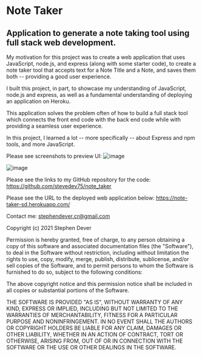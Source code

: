 # Note Taker

## Application to generate a note taking tool using full stack web development.

My motivation for this project was to create a web application that uses JavaScript, node.js, and express (along with some starter code),
to create a note taker tool that accepts text for a Note Title and a Note, and saves them both -- providing a good user experience. 

I built this project, in part, to showcase my understanding of JavaScript, node.js and express, as well as a fundamental understanding of deploying
an application on Heroku.

This application solves the problem often of how to build a full stack tool which connects the front end code with the back end code while with providing a seamless user experience.

In this project, I learned a lot -- more specifically -- about Express and npm tools, and more JavaScript.

Please see screenshots to preview UI:
![image](https://user-images.githubusercontent.com/77076615/118375748-ab138280-b591-11eb-977d-43d7c83c17ef.png)

![image](https://user-images.githubusercontent.com/77076615/118375766-dbf3b780-b591-11eb-9163-b37fe1202ff7.png)

Please see the links to my GitHub repository for the code:
https://github.com/stevedev75/note_taker

Please see the URL to the deployed web application below:
https://note-taker-sd.herokuapp.com/

Contact me: stephendever.cr@gmail.com

Copyright (c) 2021 Stephen Dever

Permission is hereby granted, free of charge, to any person obtaining a copy of this software and associated documentation files (the "Software"), to deal in the Software without restriction, including without limitation the rights
to use, copy, modify, merge, publish, distribute, sublicense, and/or sell copies of the Software, and to permit persons to whom the Software is furnished to do so, subject to the following conditions:

The above copyright notice and this permission notice shall be included in all copies or substantial portions of the Software.

THE SOFTWARE IS PROVIDED "AS IS", WITHOUT WARRANTY OF ANY KIND, EXPRESS OR IMPLIED, INCLUDING BUT NOT LIMITED TO THE WARRANTIES OF MERCHANTABILITY, FITNESS FOR A PARTICULAR PURPOSE AND NONINFRINGEMENT. IN NO EVENT SHALL THE AUTHORS OR COPYRIGHT HOLDERS BE LIABLE FOR ANY CLAIM, DAMAGES OR OTHER
LIABILITY, WHETHER IN AN ACTION OF CONTRACT, TORT OR OTHERWISE, ARISING FROM, OUT OF OR IN CONNECTION WITH THE SOFTWARE OR THE USE OR OTHER DEALINGS IN THE SOFTWARE.
